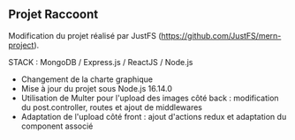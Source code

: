 ## Projet Raccoont

Modification du projet réalisé par JustFS (https://github.com/JustFS/mern-project).

STACK : MongoDB / Express.js / ReactJS / Node.js

-   Changement de la charte graphique
-   Mise à jour du projet sous Node.js 16.14.0
-   Utilisation de Multer pour l'upload des images côté back : modification du post.controller, routes et ajout de middlewares
-   Adaptation de l'upload côté front : ajout d'actions redux et adaptation du component associé
